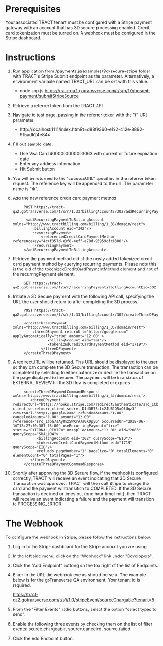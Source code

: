 # Prerequisites

Your associated TRACT tenant must be configured with a Stripe payment gateway with an account
that has 3D secure processing enabled. Credit card tokenization must be turned on. A webhook
must be configured in the Stripe dashboard.

# Instructions

1. Run application from /payments.js/examples/3d-secure-stripe folder with TRACT's Stripe Submit endpoint as the parameter.
   Alternatively, a environment variable named TRACT_URL can be set with this value.
    * node app.js https://tract-qa2.gotransverse.com/t/s/p/1.0/hosted-payment/submitStripeSource
    
2. Retrieve a referrer token from the TRACT API        

3. Navigate to test page, passing in the referrer token with the "t" URL parameter
    * http://localhost:1111/index.html?t=d88f9360-e192-412e-8892-9f5adb24e844

4. Fill out sample data.  
    * Use Visa Card 4000000000003063 with current or future expiration date
    * Enter any address information
    * Hit Submit button

5. You will be returned to the "successURL" specified in the referrer token request. The reference key will be appended to the url. The parameter name is "rk".

6. Add the new reference credit card payment method

			POST https://tract-qa2.gotransverse.com/t/s/r/1.33/billingAccounts/302/addRecurringPayment

			 <addRecurringPaymentToBillingAccount xmlns="http://www.tractbilling.com/billing/1_33/domain/rest">
          		<billingAccount eid="302"/>
          		<recurringPayment>
            		<referencedCreditCardPaymentMethod referenceKey="4c4f357d-e8f8-4eff-a78d-96959cfc8300"/>
          		</recurringPayment>
    		</addRecurringPaymentToBillingAccount>

7. Retrieve the payment method eid of the newly added tokenized credit card payment method by querying recurring payments. Please note this is the eid of
the tokenizedCreditCardPaymentMethod element and not of the recurringPayment element.

			GET https://tract-qa2.gotransverse.com/t/s/r/recurringPayments?billingAccountEid=302

8. Initiate a 3D Secure payment with the following API call, specifying the URL the user should return to after completing the 3D process.

			POST https://tract-qa2.gotransverse.com/t/s/r/1.33/billingAccounts/302/createThreeDPayment

      		<createThreeDPayment xmlns="http://www.tractbilling.com/billing/1_33/domain/rest">
        		<threeDPayment returnUrl="http://google.com" applyAutomatically="true" amount="12.00" >
					   <billingAccount eid="302"/>
					   <tokenizedCreditCardPaymentMethod eid="1719"/>
				    </threeDPayment>
      		</createThreeDPayment>

9. A redirectURL will be returned. This URL should be displayed to the user so they can complete the 3D Secure transaction. The transaction can be completed by selecting to either authorize or decline the transaction on the page displayed to the user. The payment will be in a status of EXTERNAL REVIEW till the 3D flow is completed or expires.

			
          	<createThreeDPaymentCommandResponse xmlns="http://www.tractbilling.com/billing/1_33/domain/rest">
               <threeDPayment redirectUrl="https://hooks.stripe.com/redirect/authenticate/src_1Cba7sAy0nzSWXrAJs0X0pyG?client_secret=src_client_secret_D1dOB7Sbfx2JU6IQ5xQlUqz3" returnUrl="http://google.com" refundedAmount="0.00" canceledAmount="0.00" amount="12.00" reference="src_1Cba7sAy0nzSWXrAJs0X0pyG" occurredOn="2018-06-10T15:27:00.387-05:00" useRecurringPayment="true" status="EXTERNAL_REVIEW" unappliedAmount="12.00" eid="2063" queryScope="SHALLOW">
                  <billingAccount eid="302" queryScope="EID"/>
                  <tokenizedCreditCardPaymentMethod eid="1719" queryScope="EID"/>
                  <refunds pageNumber="1" pageSize="0" totalElements="0" elementCount="0" totalPages="1"/>
               </threeDPayment>
            </createThreeDPaymentCommandResponse>

10. Shortly after approving the 3D Secure flow, if the webhook is configured correctly, TRACT will receive an event indicating that 3D Secure Transaction was approved. TRACT will then call Stripe to charge the card and the payment will transition to COMPLETED. If the 3D Secure transaction is declined or times out (one hour time limit), then TRACT will receive an event indicating a failure and the payment will transition to PROCESSING_ERROR.

# The Webhook

To configure the webhook in Stripe, please follow the instructions below.

1. Log in to the Stripe dashboard for the Stripe account you are using.

2. In the left side menu, click on the "Webhook" link under "Developers".

3. Click the "Add Endpoint" buttong on the top right of the list of Endpoints.

4. Enter in the URL the webhook events should be sent. The example below is for the goTransverse QA environment. Your tenant id is required.

     https://tract-qa2.gotransverse.com/t/s/i/1.0/stripeEvent/sourceChargable?tenant=5

6. From the "Filter Events" radio buttons, select the option "select types to send".

7. Enable the following three events by checking them on the list of filter events: source.chargeable, source.canceled, source.failed

8. Click the Add Endpoint button. 